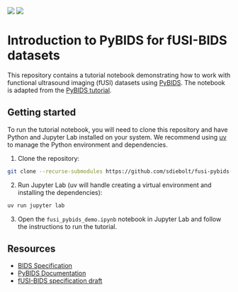 ![](https://img.shields.io/badge/version-0.0.9-orange.svg)
![](https://img.shields.io/badge/python-3.10_%7C_3.11_%7C_3.12-blue.svg)

# Introduction to PyBIDS for fUSI-BIDS datasets

This repository contains a tutorial notebook demonstrating how to work with functional
ultrasound imaging (fUSI) datasets using
[PyBIDS](https://github.com/bids-standard/pybids). The notebook is adapted from the
[PyBIDS tutorial](https://bids-standard.github.io/pybids/examples/pybids_tutorial.html).

## Getting started

To run the tutorial notebook, you will need to clone this repository and have Python and
Jupyter Lab installed on your system. We recommend using
[uv](https://docs.astral.sh/uv/) to manage the Python environment and dependencies.

1. Clone the repository:

```bash
git clone --recurse-submodules https://github.com/sdiebolt/fusi-pybids-demo.git
```

2. Run Jupyter Lab (uv will handle creating a virtual environment and installing the
   dependencies):

```bash
uv run jupyter lab
```

3. Open the `fusi_pybids_demo.ipynb` notebook in Jupyter Lab and follow the instructions
   to run the tutorial.

## Resources

- [BIDS Specification](https://bids-specification.readthedocs.io/en/stable/)
- [PyBIDS Documentation](https://bids-standard.github.io/pybids/)
- [fUSI-BIDS specification draft](https://docs.google.com/document/d/1W3z01mf1E8cfg_OY7ZGqeUeOKv659jCHQBXavtmT-T8/edit?usp=sharing)
